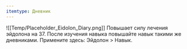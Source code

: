 ```yaml
---
itemtype: Дневник
---
```

![[Temp/Placeholder_Eidolon_Diary.png]]
Повышает силу лечения эйдолона на 37. После изучения навыка повышайте навык такими же дневниками. Примените здесь: Эйдолон > Навык.
